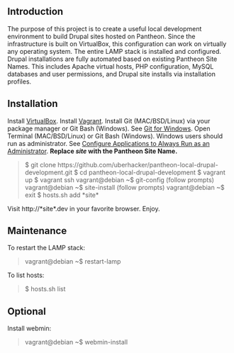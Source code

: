Introduction
------------
The purpose of this project is to create a useful local development environment to build Drupal sites hosted on Pantheon.  Since the infrastructure is built on VirtualBox, this configuration can work on virtually any operating system.  The entire LAMP stack is installed and configured.  Drupal installations are fully automated based on existing Pantheon Site Names.  This includes Apache virtual hosts, PHP configuration, MySQL databases and user permissions, and Drupal site installs via installation profiles.

Installation
------------
Install [VirtualBox](https://www.virtualbox.org/wiki/Downloads).
Install [Vagrant](http://www.vagrantup.com/downloads.html).
Install Git (MAC/BSD/Linux) via your package manager or Git Bash (Windows).  See [Git for Windows](https://msysgit.github.io/).
Open Terminal (MAC/BSD/Linux) or Git Bash (Windows).  Windows users should run as administrator.
See [Configure Applications to Always Run as an Administrator](https://technet.microsoft.com/en-us/magazine/ff431742.aspx).
**Replace *site* with the Pantheon Site Name.**
<blockquote>
$ git clone https://github.com/uberhacker/pantheon-local-drupal-development.git
$ cd pantheon-local-drupal-development
$ vagrant up
$ vagrant ssh
vagrant@debian ~$ git-config (follow prompts)
vagrant@debian ~$ site-install (follow prompts)
vagrant@debian ~$ exit
$ hosts.sh add *site*
</blockquote>
Visit http://*site*.dev in your favorite browser.
Enjoy.

Maintenance
-----------
To restart the LAMP stack:
> vagrant@debian ~$ restart-lamp

To list hosts:
> $ hosts.sh list

Optional
--------
Install webmin:
> vagrant@debian ~$ webmin-install
